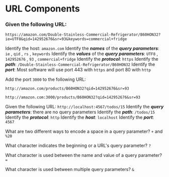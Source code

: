 # URL Components

### Given the following URL:

```
https://amazon.com/Double-Stainless-Commercial-Refrigerator/B60HON32?ie=UTF8&qid=142952676&sr=93&keywords=commercial+fridge
```

Identify the host: ```amazon.com```
Identify the ***names*** of the ***query parameters***: ```ie``` , ```qid``` , ```rs``` , ```keywords```
Identify the ***values*** of the ***query parameters***: ```UTF8``` , ```142952676``` , ```93``` , ```commercial+fridge```
Identify the ***protocol***: ```https```
Identify the ***path***: ```/Double-Stainless-Commercial-Refrigerator/B60HON32```
Identify the ***port***: Most software will use port 443 with ```https``` and port 80 with  ```http```

Add the port ```3000``` to the following URL:

```http://amazon.com/products/B60HON32?qid=142952676&sr=93```

```http://amazon.com:3000/products/B60HON32?qid=142952676&sr=93```

Given the following URL:
```http://localhost:4567/todos/15```
Identify the ***query parameters***: there are no query parameters
Identify the ***path***: ```/todos/15```
Identify the ***protocol***: ```http```
Identify the ***host***: ```localhost```
Identify the ***port***: ```4567```

What are two different ways to encode a space in a query parameter?
```+``` and ```%20```

What character indicates the beginning or a URL's query parameter?
```?```

What character is used between the name and value of a query parameter?
```=```

What character is used between multiple query parameters?
```&```
